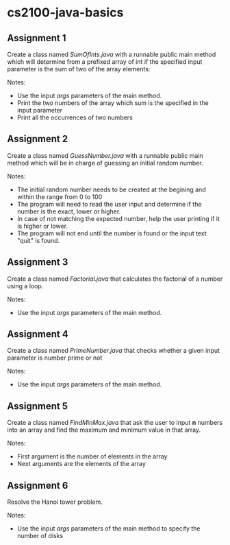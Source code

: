 # cs2100-java-basics


## Assignment 1

Create a class named _SumOfInts.java_ with a runnable public main method which will determine from a prefixed array of int if the specified input parameter is the sum of two of the array elements:

Notes:
- Use the input _args_ parameters of the main method.
- Print the two numbers of the array which sum is the specified in the input parameter
- Print all the occurrences of two numbers


## Assignment 2

Create a class named _GuessNumber.java_ with a runnable public main method which will be in charge of guessing an initial random number.

Notes:
- The initial random number needs to be created at the begining and within the range from 0 to 100
- The program will need to read the user input and determine if the number is the exact, lower or higher.
- In case of not matching the expected number, help the user printing if it is higher or lower.
- The program will not end until the number is found or the input text "quit" is found. 


## Assignment 3

Create a class named _Factorial.java_ that calculates the factorial of a number using a loop.

Notes:
- Use the input _args_ parameters of the main method.


## Assignment 4


Create a class named _PrimeNumber.java_ that checks whether a given input parameter is number prime or not

Notes:
- Use the input _args_ parameters of the main method.

## Assignment 5

Create a class named _FindMinMax.java_ that ask the user to input **n** numbers into an array and find the maximum and minimum value in that array.

Notes:
- First argument is the number of elements in the array
- Next arguments are the elements of the array

## Assignment 6

Resolve the Hanoi tower problem.

Notes:
- Use the input _args_ parameters of the main method to specify the number of disks
